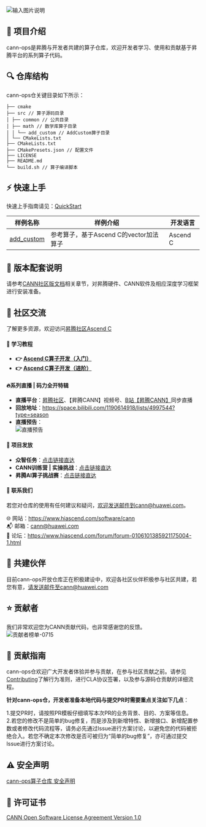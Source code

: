 ![输入图片说明](https://foruda.gitee.com/images/1732709982038009684/f1bee069_9519913.jpeg "首页banner.jpg")

## 🎯 项目介绍
cann-ops是昇腾与开发者共建的算子仓库，欢迎开发者学习、使用和贡献基于昇腾平台的系列算子代码。

## 🔍 仓库结构
cann-ops仓关键目录如下所示：
```
├── cmake
├── src // 算子源码目录
│ ├── common // 公共目录
│ ├── math // 数学库算子目录
│ │ └── add_custom // AddCustom算子目录
│ └── CMakeLists.txt
├── CMakeLists.txt
├── CMakePresets.json // 配置文件
├── LICENSE
├── README.md
└── build.sh // 算子编译脚本
```
## ⚡️ 快速上手

快速上手指南请见：[QuickStart](./QuickStart.md)

| 样例名称  | 样例介绍  | 开发语言  |
|---|---|---|
| [add_custom](./src/math/add_custom)  | 参考算子，基于Ascend C的vector加法算子  |  Ascend C |

## 📝 版本配套说明
请参考[CANN社区版文档](https://www.hiascend.com/document/detail/zh/CANNCommunityEdition/800alpha003/softwareinst/instg/instg_0001.html)相关章节，对昇腾硬件、CANN软件及相应深度学习框架进行安装准备。

## 💬 社区交流
了解更多资源，欢迎访问[昇腾社区Ascend C](https://www.hiascend.com/ascend-c)

#### **📖 学习教程**
- **👉 [Ascend C算子开发（入门）](https://www.hiascend.com/developer/courses/detail/1691696509765107713)**
- **👉 [Ascend C算子开发（进阶）](https://www.hiascend.com/developer/courses/detail/1696414606799486977)**

#### **🔥系列直播 | 码力全开特辑**
- **直播平台**：[昇腾社区](https://www.hiascend.com/developer/activities/cann20251?tab=live)、【昇腾CANN】视频号、[B站【昇腾CANN】](https://space.bilibili.com/1190614918?spm_id_from=333.337.search-card.all.click)同步直播<br>
- **回放地址**：https://space.bilibili.com/1190614918/lists/4997544?type=season <br>
- **直播预告**：<br>
![直播预告](https://obs-book.obs.cn-east-2.myhuaweicloud.com/cann-ops/resouce/CANNCAMP_Advance_06.png)

#### **🏅️ 项目发放**
- **众智任务**：[点击链接直达](https://www.hiascend.com/ecosystem/all-wisdom)
- **CANN训练营 | 实操挑战**：[点击链接直达](https://gitee.com/ascend/cann-ops/issues/IBOX5E?from=project-issue)
- **昇腾AI算子挑战赛**：[点击链接直达](https://www.hiascend.com/developer/ops)

#### **💌 联系我们**
若您对仓库的使用有任何建议和疑问，欢迎发送邮件到cann@huawei.com。<br>

 :globe_with_meridians: 网站：https://www.hiascend.com/software/cann <br>
 :mailbox_with_mail: 邮箱：cann@huawei.com <br>
 :speech_balloon: 论坛：https://www.hiascend.com/forum/forum-0106101385921175004-1.html <br>

## 🤝 共建伙伴
目前cann-ops开放仓库正在积极建设中，欢迎各社区伙伴积极参与社区共建，若您有意，请发送邮件至cann@huawei.com

## ⭐️ 贡献者
我们非常欢迎您为CANN贡献代码，也非常感谢您的反馈。<br>
![贡献者榜单-0715](https://public-download.obs.cn-east-2.myhuaweicloud.com/cann-ops/images/contributor-0715.png)

## 📌 贡献指南
cann-ops仓欢迎广大开发者体验并参与贡献，在参与社区贡献之前。请参见[Contributing](docs/Contributing.md)了解行为准则，进行CLA协议签署，以及参与源码仓贡献的详细流程。<br>

**针对cann-ops仓，开发者准备本地代码与提交PR时需要重点关注如下几点**：<br>

1.提交PR时，请按照PR模板仔细填写本次PR的业务背景、目的、方案等信息。<br>
2.若您的修改不是简单的bug修复，而是涉及到新增特性、新增接口、新增配置参数或者修改代码流程等，请务必先通过Issue进行方案讨论，以避免您的代码被拒绝合入。若您不确定本次修改是否可被归为“简单的bug修复”，亦可通过提交Issue进行方案讨论。

## ⚠️ 安全声明

[cann-ops算子仓库 安全声明](./SECURITYNOTE.md)

## 📄 许可证书
[CANN Open Software License Agreement Version 1.0](LICENSE)
